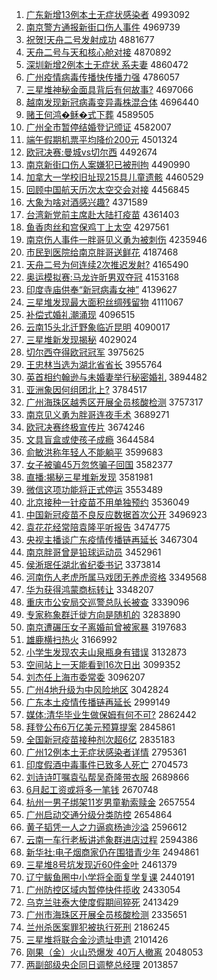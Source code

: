 1. [广东新增13例本土无症状感染者](http://www.baidu.com/baidu?cl=3&tn=SE_baiduhomet8_jmjb7mjw&rsv_dl=fyb_top&fr=top1000&wd=%B9%E3%B6%AB%D0%C2%D4%F613%C0%FD%B1%BE%CD%C1%CE%DE%D6%A2%D7%B4%B8%D0%C8%BE%D5%DF) 4993092
1. [南京警方通报新街口伤人事件](http://www.baidu.com/baidu?cl=3&tn=SE_baiduhomet8_jmjb7mjw&rsv_dl=fyb_top&fr=top1000&wd=%C4%CF%BE%A9%BE%AF%B7%BD%CD%A8%B1%A8%D0%C2%BD%D6%BF%DA%C9%CB%C8%CB%CA%C2%BC%FE) 4969739
1. [祝贺!天舟二号发射成功](http://www.baidu.com/baidu?cl=3&tn=SE_baiduhomet8_jmjb7mjw&rsv_dl=fyb_top&fr=top1000&wd=%D7%A3%BA%D8%21%CC%EC%D6%DB%B6%FE%BA%C5%B7%A2%C9%E4%B3%C9%B9%A6) 4881677
1. [天舟二号与天和核心舱对接](http://www.baidu.com/baidu?cl=3&tn=SE_baiduhomet8_jmjb7mjw&rsv_dl=fyb_top&fr=top1000&wd=%CC%EC%D6%DB%B6%FE%BA%C5%D3%EB%CC%EC%BA%CD%BA%CB%D0%C4%B2%D5%B6%D4%BD%D3) 4870892
1. [深圳新增2例本土无症状 系夫妻](http://www.baidu.com/baidu?cl=3&tn=SE_baiduhomet8_jmjb7mjw&rsv_dl=fyb_top&fr=top1000&wd=%C9%EE%DB%DA%D0%C2%D4%F62%C0%FD%B1%BE%CD%C1%CE%DE%D6%A2%D7%B4%20%CF%B5%B7%F2%C6%DE) 4860472
1. [广州疫情病毒传播快传播力强](http://www.baidu.com/baidu?cl=3&tn=SE_baiduhomet8_jmjb7mjw&rsv_dl=fyb_top&fr=top1000&wd=%B9%E3%D6%DD%D2%DF%C7%E9%B2%A1%B6%BE%B4%AB%B2%A5%BF%EC%B4%AB%B2%A5%C1%A6%C7%BF) 4786057
1. [三星堆神秘金面具背后有何故事?](http://www.baidu.com/baidu?cl=3&tn=SE_baiduhomet8_jmjb7mjw&rsv_dl=fyb_top&fr=top1000&wd=%C8%FD%D0%C7%B6%D1%C9%F1%C3%D8%BD%F0%C3%E6%BE%DF%B1%B3%BA%F3%D3%D0%BA%CE%B9%CA%CA%C2%3F) 4697066
1. [越南发现新冠病毒变异毒株混合体](http://www.baidu.com/baidu?cl=3&tn=SE_baiduhomet8_jmjb7mjw&rsv_dl=fyb_top&fr=top1000&wd=%D4%BD%C4%CF%B7%A2%CF%D6%D0%C2%B9%DA%B2%A1%B6%BE%B1%E4%D2%EC%B6%BE%D6%EA%BB%EC%BA%CF%CC%E5) 4696440
1. [赌王何鸿�稣�式下葬](http://www.baidu.com/baidu?cl=3&tn=SE_baiduhomet8_jmjb7mjw&rsv_dl=fyb_top&fr=top1000&wd=%B6%C4%CD%F5%BA%CE%BA%E8%9F%F6%D5%FD%CA%BD%CF%C2%D4%E1) 4589505
1. [广州全市暂停结婚登记颁证](http://www.baidu.com/baidu?cl=3&tn=SE_baiduhomet8_jmjb7mjw&rsv_dl=fyb_top&fr=top1000&wd=%B9%E3%D6%DD%C8%AB%CA%D0%D4%DD%CD%A3%BD%E1%BB%E9%B5%C7%BC%C7%B0%E4%D6%A4) 4582007
1. [端午假期机票平均降价200元](http://www.baidu.com/baidu?cl=3&tn=SE_baiduhomet8_jmjb7mjw&rsv_dl=fyb_top&fr=top1000&wd=%B6%CB%CE%E7%BC%D9%C6%DA%BB%FA%C6%B1%C6%BD%BE%F9%BD%B5%BC%DB200%D4%AA) 4501324
1. [欧冠决赛:曼城vs切尔西](http://www.baidu.com/baidu?cl=3&tn=SE_baiduhomet8_jmjb7mjw&rsv_dl=fyb_top&fr=top1000&wd=%C5%B7%B9%DA%BE%F6%C8%FC%3A%C2%FC%B3%C7vs%C7%D0%B6%FB%CE%F7) 4492674
1. [南京新街口伤人案嫌犯已被刑拘](http://www.baidu.com/baidu?cl=3&tn=SE_baiduhomet8_jmjb7mjw&rsv_dl=fyb_top&fr=top1000&wd=%C4%CF%BE%A9%D0%C2%BD%D6%BF%DA%C9%CB%C8%CB%B0%B8%CF%D3%B7%B8%D2%D1%B1%BB%D0%CC%BE%D0) 4490990
1. [加拿大一学校旧址现215具儿童遗骸](http://www.baidu.com/baidu?cl=3&tn=SE_baiduhomet8_jmjb7mjw&rsv_dl=fyb_top&fr=top1000&wd=%BC%D3%C4%C3%B4%F3%D2%BB%D1%A7%D0%A3%BE%C9%D6%B7%CF%D6215%BE%DF%B6%F9%CD%AF%D2%C5%BA%A1) 4460529
1. [回顾中国航天历次太空交会对接](http://www.baidu.com/baidu?cl=3&tn=SE_baiduhomet8_jmjb7mjw&rsv_dl=fyb_top&fr=top1000&wd=%BB%D8%B9%CB%D6%D0%B9%FA%BA%BD%CC%EC%C0%FA%B4%CE%CC%AB%BF%D5%BD%BB%BB%E1%B6%D4%BD%D3) 4456845
1. [大象为啥对酒感兴趣?](http://www.baidu.com/baidu?cl=3&tn=SE_baiduhomet8_jmjb7mjw&rsv_dl=fyb_top&fr=top1000&wd=%B4%F3%CF%F3%CE%AA%C9%B6%B6%D4%BE%C6%B8%D0%D0%CB%C8%A4%3F) 4371589
1. [台湾新党前主席赴大陆打疫苗](http://www.baidu.com/baidu?cl=3&tn=SE_baiduhomet8_jmjb7mjw&rsv_dl=fyb_top&fr=top1000&wd=%CC%A8%CD%E5%D0%C2%B5%B3%C7%B0%D6%F7%CF%AF%B8%B0%B4%F3%C2%BD%B4%F2%D2%DF%C3%E7) 4361403
1. [鱼香肉丝和宫保鸡丁上太空](http://www.baidu.com/baidu?cl=3&tn=SE_baiduhomet8_jmjb7mjw&rsv_dl=fyb_top&fr=top1000&wd=%D3%E3%CF%E3%C8%E2%CB%BF%BA%CD%B9%AC%B1%A3%BC%A6%B6%A1%C9%CF%CC%AB%BF%D5) 4297561
1. [南京伤人事件一胖哥见义勇为被刺伤](http://www.baidu.com/baidu?cl=3&tn=SE_baiduhomet8_jmjb7mjw&rsv_dl=fyb_top&fr=top1000&wd=%C4%CF%BE%A9%C9%CB%C8%CB%CA%C2%BC%FE%D2%BB%C5%D6%B8%E7%BC%FB%D2%E5%D3%C2%CE%AA%B1%BB%B4%CC%C9%CB) 4235946
1. [市民到医院给南京胖哥送鲜花](http://www.baidu.com/baidu?cl=3&tn=SE_baiduhomet8_jmjb7mjw&rsv_dl=fyb_top&fr=top1000&wd=%CA%D0%C3%F1%B5%BD%D2%BD%D4%BA%B8%F8%C4%CF%BE%A9%C5%D6%B8%E7%CB%CD%CF%CA%BB%A8) 4187468
1. [天舟二号为何连续2次推迟发射?](http://www.baidu.com/baidu?cl=3&tn=SE_baiduhomet8_jmjb7mjw&rsv_dl=fyb_top&fr=top1000&wd=%CC%EC%D6%DB%B6%FE%BA%C5%CE%AA%BA%CE%C1%AC%D0%F82%B4%CE%CD%C6%B3%D9%B7%A2%C9%E4%3F) 4165490
1. [奥运模拟赛:马龙许昕男双夺冠](http://www.baidu.com/baidu?cl=3&tn=SE_baiduhomet8_jmjb7mjw&rsv_dl=fyb_top&fr=top1000&wd=%B0%C2%D4%CB%C4%A3%C4%E2%C8%FC%3A%C2%ED%C1%FA%D0%ED%EA%BF%C4%D0%CB%AB%B6%E1%B9%DA) 4153168
1. [印度寺庙供奉“新冠病毒女神”](http://www.baidu.com/baidu?cl=3&tn=SE_baiduhomet8_jmjb7mjw&rsv_dl=fyb_top&fr=top1000&wd=%D3%A1%B6%C8%CB%C2%C3%ED%B9%A9%B7%EE%A1%B0%D0%C2%B9%DA%B2%A1%B6%BE%C5%AE%C9%F1%A1%B1) 4139627
1. [三星堆发现最大面积丝绸残留物](http://www.baidu.com/baidu?cl=3&tn=SE_baiduhomet8_jmjb7mjw&rsv_dl=fyb_top&fr=top1000&wd=%C8%FD%D0%C7%B6%D1%B7%A2%CF%D6%D7%EE%B4%F3%C3%E6%BB%FD%CB%BF%B3%F1%B2%D0%C1%F4%CE%EF) 4111067
1. [补偿式婚礼潮涌现](http://www.baidu.com/baidu?cl=3&tn=SE_baiduhomet8_jmjb7mjw&rsv_dl=fyb_top&fr=top1000&wd=%B2%B9%B3%A5%CA%BD%BB%E9%C0%F1%B3%B1%D3%BF%CF%D6) 4096515
1. [云南15头北迁野象临近昆明](http://www.baidu.com/baidu?cl=3&tn=SE_baiduhomet8_jmjb7mjw&rsv_dl=fyb_top&fr=top1000&wd=%D4%C6%C4%CF15%CD%B7%B1%B1%C7%A8%D2%B0%CF%F3%C1%D9%BD%FC%C0%A5%C3%F7) 4090017
1. [三星堆新发现揭秘](http://www.baidu.com/baidu?cl=3&tn=SE_baiduhomet8_jmjb7mjw&rsv_dl=fyb_top&fr=top1000&wd=%C8%FD%D0%C7%B6%D1%D0%C2%B7%A2%CF%D6%BD%D2%C3%D8) 4029024
1. [切尔西夺得欧冠冠军](http://www.baidu.com/baidu?cl=3&tn=SE_baiduhomet8_jmjb7mjw&rsv_dl=fyb_top&fr=top1000&wd=%C7%D0%B6%FB%CE%F7%B6%E1%B5%C3%C5%B7%B9%DA%B9%DA%BE%FC) 3975625
1. [王忠林当选为湖北省省长](http://www.baidu.com/baidu?cl=3&tn=SE_baiduhomet8_jmjb7mjw&rsv_dl=fyb_top&fr=top1000&wd=%CD%F5%D6%D2%C1%D6%B5%B1%D1%A1%CE%AA%BA%FE%B1%B1%CA%A1%CA%A1%B3%A4) 3955764
1. [英首相约翰逊与未婚妻举行秘密婚礼](http://www.baidu.com/baidu?cl=3&tn=SE_baiduhomet8_jmjb7mjw&rsv_dl=fyb_top&fr=top1000&wd=%D3%A2%CA%D7%CF%E0%D4%BC%BA%B2%D1%B7%D3%EB%CE%B4%BB%E9%C6%DE%BE%D9%D0%D0%C3%D8%C3%DC%BB%E9%C0%F1) 3894482
1. [亚洲象因何组团北上?](http://www.baidu.com/baidu?cl=3&tn=SE_baiduhomet8_jmjb7mjw&rsv_dl=fyb_top&fr=top1000&wd=%D1%C7%D6%DE%CF%F3%D2%F2%BA%CE%D7%E9%CD%C5%B1%B1%C9%CF%3F) 3784517
1. [广州海珠区越秀区开展全员核酸检测](http://www.baidu.com/baidu?cl=3&tn=SE_baiduhomet8_jmjb7mjw&rsv_dl=fyb_top&fr=top1000&wd=%B9%E3%D6%DD%BA%A3%D6%E9%C7%F8%D4%BD%D0%E3%C7%F8%BF%AA%D5%B9%C8%AB%D4%B1%BA%CB%CB%E1%BC%EC%B2%E2) 3757317
1. [南京见义勇为胖哥连夜手术](http://www.baidu.com/baidu?cl=3&tn=SE_baiduhomet8_jmjb7mjw&rsv_dl=fyb_top&fr=top1000&wd=%C4%CF%BE%A9%BC%FB%D2%E5%D3%C2%CE%AA%C5%D6%B8%E7%C1%AC%D2%B9%CA%D6%CA%F5) 3689271
1. [欧冠决赛终极宣传片](http://www.baidu.com/baidu?cl=3&tn=SE_baiduhomet8_jmjb7mjw&rsv_dl=fyb_top&fr=top1000&wd=%C5%B7%B9%DA%BE%F6%C8%FC%D6%D5%BC%AB%D0%FB%B4%AB%C6%AC) 3674246
1. [文具盲盒或使孩子成瘾](http://www.baidu.com/baidu?cl=3&tn=SE_baiduhomet8_jmjb7mjw&rsv_dl=fyb_top&fr=top1000&wd=%CE%C4%BE%DF%C3%A4%BA%D0%BB%F2%CA%B9%BA%A2%D7%D3%B3%C9%F1%AB) 3644584
1. [俞敏洪称年轻人不能躺平](http://www.baidu.com/baidu?cl=3&tn=SE_baiduhomet8_jmjb7mjw&rsv_dl=fyb_top&fr=top1000&wd=%D3%E1%C3%F4%BA%E9%B3%C6%C4%EA%C7%E1%C8%CB%B2%BB%C4%DC%CC%C9%C6%BD) 3599683
1. [女子被骗45万忽悠骗子回国](http://www.baidu.com/baidu?cl=3&tn=SE_baiduhomet8_jmjb7mjw&rsv_dl=fyb_top&fr=top1000&wd=%C5%AE%D7%D3%B1%BB%C6%AD45%CD%F2%BA%F6%D3%C6%C6%AD%D7%D3%BB%D8%B9%FA) 3582377
1. [直播:揭秘三星堆新发现](http://www.baidu.com/baidu?cl=3&tn=SE_baiduhomet8_jmjb7mjw&rsv_dl=fyb_top&fr=top1000&wd=%D6%B1%B2%A5%3A%BD%D2%C3%D8%C8%FD%D0%C7%B6%D1%D0%C2%B7%A2%CF%D6) 3581981
1. [微信这项功能将正式停运](http://www.baidu.com/baidu?cl=3&tn=SE_baiduhomet8_jmjb7mjw&rsv_dl=fyb_top&fr=top1000&wd=%CE%A2%D0%C5%D5%E2%CF%EE%B9%A6%C4%DC%BD%AB%D5%FD%CA%BD%CD%A3%D4%CB) 3553489
1. [北京接种一针疫苗不用单独预约](http://www.baidu.com/baidu?cl=3&tn=SE_baiduhomet8_jmjb7mjw&rsv_dl=fyb_top&fr=top1000&wd=%B1%B1%BE%A9%BD%D3%D6%D6%D2%BB%D5%EB%D2%DF%C3%E7%B2%BB%D3%C3%B5%A5%B6%C0%D4%A4%D4%BC) 3536049
1. [中国新冠疫苗不良反应数据首次公开](http://www.baidu.com/baidu?cl=3&tn=SE_baiduhomet8_jmjb7mjw&rsv_dl=fyb_top&fr=top1000&wd=%D6%D0%B9%FA%D0%C2%B9%DA%D2%DF%C3%E7%B2%BB%C1%BC%B7%B4%D3%A6%CA%FD%BE%DD%CA%D7%B4%CE%B9%AB%BF%AA) 3496923
1. [袁花花经常陪袁隆平听报告](http://www.baidu.com/baidu?cl=3&tn=SE_baiduhomet8_jmjb7mjw&rsv_dl=fyb_top&fr=top1000&wd=%D4%AC%BB%A8%BB%A8%BE%AD%B3%A3%C5%E3%D4%AC%C2%A1%C6%BD%CC%FD%B1%A8%B8%E6) 3474775
1. [央视主播谈广东疫情传播链再延长](http://www.baidu.com/baidu?cl=3&tn=SE_baiduhomet8_jmjb7mjw&rsv_dl=fyb_top&fr=top1000&wd=%D1%EB%CA%D3%D6%F7%B2%A5%CC%B8%B9%E3%B6%AB%D2%DF%C7%E9%B4%AB%B2%A5%C1%B4%D4%D9%D1%D3%B3%A4) 3467304
1. [南京胖哥曾是铅球运动员](http://www.baidu.com/baidu?cl=3&tn=SE_baiduhomet8_jmjb7mjw&rsv_dl=fyb_top&fr=top1000&wd=%C4%CF%BE%A9%C5%D6%B8%E7%D4%F8%CA%C7%C7%A6%C7%F2%D4%CB%B6%AF%D4%B1) 3452961
1. [侯淅珉任湖北省纪委书记](http://www.baidu.com/baidu?cl=3&tn=SE_baiduhomet8_jmjb7mjw&rsv_dl=fyb_top&fr=top1000&wd=%BA%EE%E4%C0%E7%EB%C8%CE%BA%FE%B1%B1%CA%A1%BC%CD%CE%AF%CA%E9%BC%C7) 3373814
1. [河南伤人老虎所属马戏团无养虎资格](http://www.baidu.com/baidu?cl=3&tn=SE_baiduhomet8_jmjb7mjw&rsv_dl=fyb_top&fr=top1000&wd=%BA%D3%C4%CF%C9%CB%C8%CB%C0%CF%BB%A2%CB%F9%CA%F4%C2%ED%CF%B7%CD%C5%CE%DE%D1%F8%BB%A2%D7%CA%B8%F1) 3349568
1. [华为获得鸿蒙商标转让](http://www.baidu.com/baidu?cl=3&tn=SE_baiduhomet8_jmjb7mjw&rsv_dl=fyb_top&fr=top1000&wd=%BB%AA%CE%AA%BB%F1%B5%C3%BA%E8%C3%C9%C9%CC%B1%EA%D7%AA%C8%C3) 3348207
1. [重庆市公安局交巡警总队长被查](http://www.baidu.com/baidu?cl=3&tn=SE_baiduhomet8_jmjb7mjw&rsv_dl=fyb_top&fr=top1000&wd=%D6%D8%C7%EC%CA%D0%B9%AB%B0%B2%BE%D6%BD%BB%D1%B2%BE%AF%D7%DC%B6%D3%B3%A4%B1%BB%B2%E9) 3339096
1. [专家称象群迁徙方向是随机的](http://www.baidu.com/baidu?cl=3&tn=SE_baiduhomet8_jmjb7mjw&rsv_dl=fyb_top&fr=top1000&wd=%D7%A8%BC%D2%B3%C6%CF%F3%C8%BA%C7%A8%E1%E3%B7%BD%CF%F2%CA%C7%CB%E6%BB%FA%B5%C4) 3283890
1. [南京遭碾压女子离婚前曾被家暴](http://www.baidu.com/baidu?cl=3&tn=SE_baiduhomet8_jmjb7mjw&rsv_dl=fyb_top&fr=top1000&wd=%C4%CF%BE%A9%D4%E2%C4%EB%D1%B9%C5%AE%D7%D3%C0%EB%BB%E9%C7%B0%D4%F8%B1%BB%BC%D2%B1%A9) 3197683
1. [雄鹿横扫热火](http://www.baidu.com/baidu?cl=3&tn=SE_baiduhomet8_jmjb7mjw&rsv_dl=fyb_top&fr=top1000&wd=%D0%DB%C2%B9%BA%E1%C9%A8%C8%C8%BB%F0) 3166992
1. [小学生发现农夫山泉瓶身有错误](http://www.baidu.com/baidu?cl=3&tn=SE_baiduhomet8_jmjb7mjw&rsv_dl=fyb_top&fr=top1000&wd=%D0%A1%D1%A7%C9%FA%B7%A2%CF%D6%C5%A9%B7%F2%C9%BD%C8%AA%C6%BF%C9%ED%D3%D0%B4%ED%CE%F3) 3132873
1. [空间站上一天能看到16次日出](http://www.baidu.com/baidu?cl=3&tn=SE_baiduhomet8_jmjb7mjw&rsv_dl=fyb_top&fr=top1000&wd=%BF%D5%BC%E4%D5%BE%C9%CF%D2%BB%CC%EC%C4%DC%BF%B4%B5%BD16%B4%CE%C8%D5%B3%F6) 3099352
1. [刘杰任上海市委常委](http://www.baidu.com/baidu?cl=3&tn=SE_baiduhomet8_jmjb7mjw&rsv_dl=fyb_top&fr=top1000&wd=%C1%F5%BD%DC%C8%CE%C9%CF%BA%A3%CA%D0%CE%AF%B3%A3%CE%AF) 3096207
1. [广州4地升级为中风险地区](http://www.baidu.com/baidu?cl=3&tn=SE_baiduhomet8_jmjb7mjw&rsv_dl=fyb_top&fr=top1000&wd=%B9%E3%D6%DD4%B5%D8%C9%FD%BC%B6%CE%AA%D6%D0%B7%E7%CF%D5%B5%D8%C7%F8) 3042824
1. [广东本土疫情传播链再延长](http://www.baidu.com/baidu?cl=3&tn=SE_baiduhomet8_jmjb7mjw&rsv_dl=fyb_top&fr=top1000&wd=%B9%E3%B6%AB%B1%BE%CD%C1%D2%DF%C7%E9%B4%AB%B2%A5%C1%B4%D4%D9%D1%D3%B3%A4) 2999149
1. [媒体:清华毕业生做保姆有何不可?](http://www.baidu.com/baidu?cl=3&tn=SE_baiduhomet8_jmjb7mjw&rsv_dl=fyb_top&fr=top1000&wd=%C3%BD%CC%E5%3A%C7%E5%BB%AA%B1%CF%D2%B5%C9%FA%D7%F6%B1%A3%C4%B7%D3%D0%BA%CE%B2%BB%BF%C9%3F) 2862442
1. [拜登公布6万亿美元预算提案](http://www.baidu.com/baidu?cl=3&tn=SE_baiduhomet8_jmjb7mjw&rsv_dl=fyb_top&fr=top1000&wd=%B0%DD%B5%C7%B9%AB%B2%BC6%CD%F2%D2%DA%C3%C0%D4%AA%D4%A4%CB%E3%CC%E1%B0%B8) 2845861
1. [全国新冠疫苗接种剂次超6亿](http://www.baidu.com/baidu?cl=3&tn=SE_baiduhomet8_jmjb7mjw&rsv_dl=fyb_top&fr=top1000&wd=%C8%AB%B9%FA%D0%C2%B9%DA%D2%DF%C3%E7%BD%D3%D6%D6%BC%C1%B4%CE%B3%AC6%D2%DA) 2835183
1. [广州12例本土无症状感染者详情](http://www.baidu.com/baidu?cl=3&tn=SE_baiduhomet8_jmjb7mjw&rsv_dl=fyb_top&fr=top1000&wd=%B9%E3%D6%DD12%C0%FD%B1%BE%CD%C1%CE%DE%D6%A2%D7%B4%B8%D0%C8%BE%D5%DF%CF%EA%C7%E9) 2795361
1. [印度假酒中毒事件已致多人死亡](http://www.baidu.com/baidu?cl=3&tn=SE_baiduhomet8_jmjb7mjw&rsv_dl=fyb_top&fr=top1000&wd=%D3%A1%B6%C8%BC%D9%BE%C6%D6%D0%B6%BE%CA%C2%BC%FE%D2%D1%D6%C2%B6%E0%C8%CB%CB%C0%CD%F6) 2704573
1. [刘诗诗叮嘱袁弘帮吴奇隆带衣服](http://www.baidu.com/baidu?cl=3&tn=SE_baiduhomet8_jmjb7mjw&rsv_dl=fyb_top&fr=top1000&wd=%C1%F5%CA%AB%CA%AB%B6%A3%D6%F6%D4%AC%BA%EB%B0%EF%CE%E2%C6%E6%C2%A1%B4%F8%D2%C2%B7%FE) 2689866
1. [6月起工资或将多一笔钱](http://www.baidu.com/baidu?cl=3&tn=SE_baiduhomet8_jmjb7mjw&rsv_dl=fyb_top&fr=top1000&wd=6%D4%C2%C6%F0%B9%A4%D7%CA%BB%F2%BD%AB%B6%E0%D2%BB%B1%CA%C7%AE) 2670748
1. [杭州一男子绑架11岁男童勒索赎金](http://www.baidu.com/baidu?cl=3&tn=SE_baiduhomet8_jmjb7mjw&rsv_dl=fyb_top&fr=top1000&wd=%BA%BC%D6%DD%D2%BB%C4%D0%D7%D3%B0%F3%BC%DC11%CB%EA%C4%D0%CD%AF%C0%D5%CB%F7%CA%EA%BD%F0) 2657554
1. [广州启动交通分级分类防控](http://www.baidu.com/baidu?cl=3&tn=SE_baiduhomet8_jmjb7mjw&rsv_dl=fyb_top&fr=top1000&wd=%B9%E3%D6%DD%C6%F4%B6%AF%BD%BB%CD%A8%B7%D6%BC%B6%B7%D6%C0%E0%B7%C0%BF%D8) 2654864
1. [黄子韬凭一人之力逼疯杨迪沙溢](http://www.baidu.com/baidu?cl=3&tn=SE_baiduhomet8_jmjb7mjw&rsv_dl=fyb_top&fr=top1000&wd=%BB%C6%D7%D3%E8%BA%C6%BE%D2%BB%C8%CB%D6%AE%C1%A6%B1%C6%B7%E8%D1%EE%B5%CF%C9%B3%D2%E7) 2596612
1. [云南一车行老板讲述象群进店过程](http://www.baidu.com/baidu?cl=3&tn=SE_baiduhomet8_jmjb7mjw&rsv_dl=fyb_top&fr=top1000&wd=%D4%C6%C4%CF%D2%BB%B3%B5%D0%D0%C0%CF%B0%E5%BD%B2%CA%F6%CF%F3%C8%BA%BD%F8%B5%EA%B9%FD%B3%CC) 2594386
1. [新华社:电子烟商家仍在围猎青少年](http://www.baidu.com/baidu?cl=3&tn=SE_baiduhomet8_jmjb7mjw&rsv_dl=fyb_top&fr=top1000&wd=%D0%C2%BB%AA%C9%E7%3A%B5%E7%D7%D3%D1%CC%C9%CC%BC%D2%C8%D4%D4%DA%CE%A7%C1%D4%C7%E0%C9%D9%C4%EA) 2494861
1. [三星堆8号坑发现近60件金叶](http://www.baidu.com/baidu?cl=3&tn=SE_baiduhomet8_jmjb7mjw&rsv_dl=fyb_top&fr=top1000&wd=%C8%FD%D0%C7%B6%D18%BA%C5%BF%D3%B7%A2%CF%D6%BD%FC60%BC%FE%BD%F0%D2%B6) 2461379
1. [辽宁鲅鱼圈中小学将全面复学复课](http://www.baidu.com/baidu?cl=3&tn=SE_baiduhomet8_jmjb7mjw&rsv_dl=fyb_top&fr=top1000&wd=%C1%C9%C4%FE%F6%D1%D3%E3%C8%A6%D6%D0%D0%A1%D1%A7%BD%AB%C8%AB%C3%E6%B8%B4%D1%A7%B8%B4%BF%CE) 2440191
1. [广州防控区域内暂停快件揽收](http://www.baidu.com/baidu?cl=3&tn=SE_baiduhomet8_jmjb7mjw&rsv_dl=fyb_top&fr=top1000&wd=%B9%E3%D6%DD%B7%C0%BF%D8%C7%F8%D3%F2%C4%DA%D4%DD%CD%A3%BF%EC%BC%FE%C0%BF%CA%D5) 2433054
1. [乌克兰驻泰大使度假期间猝死](http://www.baidu.com/baidu?cl=3&tn=SE_baiduhomet8_jmjb7mjw&rsv_dl=fyb_top&fr=top1000&wd=%CE%DA%BF%CB%C0%BC%D7%A4%CC%A9%B4%F3%CA%B9%B6%C8%BC%D9%C6%DA%BC%E4%E2%A7%CB%C0) 2413429
1. [广州市海珠区开展全员核酸检测](http://www.baidu.com/baidu?cl=3&tn=SE_baiduhomet8_jmjb7mjw&rsv_dl=fyb_top&fr=top1000&wd=%B9%E3%D6%DD%CA%D0%BA%A3%D6%E9%C7%F8%BF%AA%D5%B9%C8%AB%D4%B1%BA%CB%CB%E1%BC%EC%B2%E2) 2335651
1. [兰州杀医案罪犯被执行死刑](http://www.baidu.com/baidu?cl=3&tn=SE_baiduhomet8_jmjb7mjw&rsv_dl=fyb_top&fr=top1000&wd=%C0%BC%D6%DD%C9%B1%D2%BD%B0%B8%D7%EF%B7%B8%B1%BB%D6%B4%D0%D0%CB%C0%D0%CC) 2186245
1. [三星堆将联合金沙遗址申遗](http://www.baidu.com/baidu?cl=3&tn=SE_baiduhomet8_jmjb7mjw&rsv_dl=fyb_top&fr=top1000&wd=%C8%FD%D0%C7%B6%D1%BD%AB%C1%AA%BA%CF%BD%F0%C9%B3%D2%C5%D6%B7%C9%EA%D2%C5) 2101426
1. [刚果（金）火山恐爆发 40万人撤离](http://www.baidu.com/baidu?cl=3&tn=SE_baiduhomet8_jmjb7mjw&rsv_dl=fyb_top&fr=top1000&wd=%B8%D5%B9%FB%A3%A8%BD%F0%A3%A9%BB%F0%C9%BD%BF%D6%B1%AC%B7%A2%2040%CD%F2%C8%CB%B3%B7%C0%EB) 2048053
1. [两副部级央企同日调整总经理](http://www.baidu.com/baidu?cl=3&tn=SE_baiduhomet8_jmjb7mjw&rsv_dl=fyb_top&fr=top1000&wd=%C1%BD%B8%B1%B2%BF%BC%B6%D1%EB%C6%F3%CD%AC%C8%D5%B5%F7%D5%FB%D7%DC%BE%AD%C0%ED) 2013857